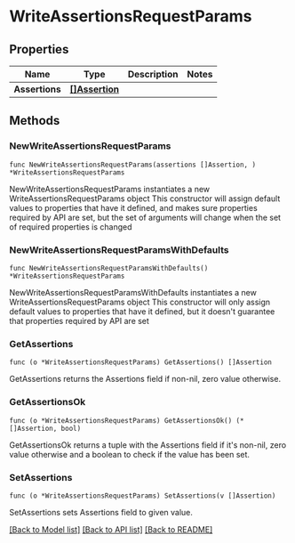 # WriteAssertionsRequestParams

## Properties

Name | Type | Description | Notes
------------ | ------------- | ------------- | -------------
**Assertions** | [**[]Assertion**](Assertion.md) |  | 

## Methods

### NewWriteAssertionsRequestParams

`func NewWriteAssertionsRequestParams(assertions []Assertion, ) *WriteAssertionsRequestParams`

NewWriteAssertionsRequestParams instantiates a new WriteAssertionsRequestParams object
This constructor will assign default values to properties that have it defined,
and makes sure properties required by API are set, but the set of arguments
will change when the set of required properties is changed

### NewWriteAssertionsRequestParamsWithDefaults

`func NewWriteAssertionsRequestParamsWithDefaults() *WriteAssertionsRequestParams`

NewWriteAssertionsRequestParamsWithDefaults instantiates a new WriteAssertionsRequestParams object
This constructor will only assign default values to properties that have it defined,
but it doesn't guarantee that properties required by API are set

### GetAssertions

`func (o *WriteAssertionsRequestParams) GetAssertions() []Assertion`

GetAssertions returns the Assertions field if non-nil, zero value otherwise.

### GetAssertionsOk

`func (o *WriteAssertionsRequestParams) GetAssertionsOk() (*[]Assertion, bool)`

GetAssertionsOk returns a tuple with the Assertions field if it's non-nil, zero value otherwise
and a boolean to check if the value has been set.

### SetAssertions

`func (o *WriteAssertionsRequestParams) SetAssertions(v []Assertion)`

SetAssertions sets Assertions field to given value.



[[Back to Model list]](../README.md#documentation-for-models) [[Back to API list]](../README.md#documentation-for-api-endpoints) [[Back to README]](../README.md)


